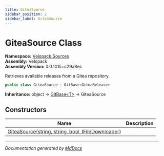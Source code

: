 ```yaml
---
title: GiteaSource
sidebar_position: 2
sidebar_label: GiteaSource
---
```

<!--  
  <auto-generated>   
    The contents of this file were generated by a tool.  
    Changes to this file may be list if the file is regenerated  
  </auto-generated>   
-->

# GiteaSource Class

**Namespace:** [Velopack.Sources](../index.md)  
**Assembly:** Velopack  
**Assembly Version:** 0.0.1015+c29a8ec

Retrieves available releases from a Gitea repository.

```csharp
public class GiteaSource : GitBase<GiteaRelease>
```

**Inheritance:** object → [GitBase\<T\>](../GitBase-1/index.md) → GiteaSource

## Constructors

| Name                                                                        | Description |
| --------------------------------------------------------------------------- | ----------- |
| [GiteaSource(string, string, bool, IFileDownloader)](constructors/index.md) |             |

___

*Documentation generated by [MdDocs](https://github.com/ap0llo/mddocs)*

